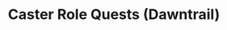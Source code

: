 ---
layout: quest-table
expansion: Role Quests
title: Caster Role Quests (Dawntrail)
permalink: /quests/role/dawntrail/caster
links:
  previous: /quests/role/endwalker/caster
quests:
  - name: Uncouth Customers
    level: 90
    rowId: 70353
    questId: KinGba001_04817
    genre: Role Quests (Dawntrail)
    icon: '71140'
    issuer:
      location: Tuliyollal
      coords: (12.4, 14.5)
      name: Br'uk Evu
    steps:
      - location: Tuliyollal
        coords: (12.7, 14.8)
        name: Take a seat at the indicated table.
      - location: Tuliyollal
        coords: (12.3, 14.6)
        name: Speak with Rral Majun.
    requires:
      - name: The Feat of Pots
        level: 92
        rowId: 70418
        questId: KinGmb103_04882
        genre: Dawntrail
        icon: '71000'
    partQuestNo: 1
  - name: Power Forgotten
    level: 90
    rowId: 70378
    questId: KinGba501_04842
    genre: Magical Ranged DPS Role Quests (Dawntrail)
    icon: '71140'
    issuer:
      location: Tuliyollal
      coords: (12.8, 14.8)
      name: Tsuuhe
    steps:
      - location: Radz-at-Han
        coords: (10.9, 10.1)
        name: "Search for Tepeke in Radz\u2013at\u2013Han."
      - location: Thavnair
        coords: (24.6, 33.8)
        name: Speak with Tepeke in Yedlihmad.
      - location: Thavnair
        coords: (22.4, 19.8)
        name: Search for the Radiant at the designated location.
      - location: Thavnair
        coords: (25.7, 34.0)
        name: Speak with Tepeke.
    partQuestNo: 2
  - name: A Brand of Justice
    level: 92
    rowId: 70379
    questId: KinGba511_04843
    genre: Magical Ranged DPS Role Quests (Dawntrail)
    icon: '71140'
    issuer:
      location: Thavnair
      coords: (25.7, 34.0)
      name: Tepeke
    steps:
      - location: Radz-at-Han
        coords: (12.3, 10.1)
        name: "Speak with Tepeke in Radz\u2013at\u2013Han."
      - location: Radz-at-Han
        coords: (7.5, 9.0)
        name: Speak with the preoccupied Radiant.
      - location: Radz-at-Han
        coords: (12.3, 10.1)
        name: Speak with Tepeke.
      - location: Thavnair
        coords: (14.7, 18.1)
        name: Speak with Tepeke at the Perfumed Rise.
      - location: Thavnair
        coords: (12.3, 8.3)
        name: Search for the Auri girl.
      - location: Thavnair
        coords: (13.1, 7.2)
        name: Aid the Auri girl.
      - location: Thavnair
        coords: (25.7, 34.0)
        name: Speak with Tepeke.
    partQuestNo: 3
  - name: The Seeds of Popularity
    level: 94
    rowId: 70380
    questId: KinGba521_04844
    genre: Magical Ranged DPS Role Quests (Dawntrail)
    icon: '71140'
    issuer:
      location: Thavnair
      coords: (25.7, 34.0)
      name: Tepeke
    steps:
      - location: Thavnair
        coords: (19.1, 10.3)
        name: Speak with Tepeke near the Giantsgall Grounds.
      - location: Thavnair
        coords: (23.0, 10.5)
        name: Use the sturdy rope to capture a weakened seedkin.
      - location: Thavnair
        coords: (19.1, 10.3)
        name: Show the captured morbol seedling to Tepeke.
      - location: Thavnair
        coords: (11.3, 23.4)
        name: Deliver the captured morbol seedling to the alchemist.
      - location: Thavnair
        coords: (25.4, 32.0)
        name: Gather information in Yedlihmad.
      - location: Thavnair
        coords: (25.7, 34.0)
        name: Speak with Tepeke.
    partQuestNo: 4
  - name: Floundering Fame
    level: 96
    rowId: 70381
    questId: KinGba531_04845
    genre: Magical Ranged DPS Role Quests (Dawntrail)
    icon: '71140'
    issuer:
      location: Thavnair
      coords: (25.7, 34.0)
      name: Tepeke
    steps:
      - location: Radz-at-Han
        coords: (7.5, 12.3)
        name: "Gather information from the youths in Radz\u2013at\u2013Han."
      - location: Radz-at-Han
        coords: (11.0, 7.1)
        name: Speak with Zasshal.
      - location: Radz-at-Han
        coords: (11.4, 9.1)
        name: Speak with Tepeke.
      - location: Thavnair
        coords: (28.8, 17.1)
        name: Speak with Tepeke at Palaka's Stand.
      - location: Thavnair
        coords: (28.7, 16.6)
        name: Stand watch at the designated location.
      - location: Thavnair
        coords: (26.3, 21.7)
        name: Wait at the designated location, then follow the furtive youth without
          being seen.
      - location: Thavnair
        coords: (26.2, 22.9)
        name: Speak with Tepeke.
      - location: Thavnair
        coords: (25.7, 34.0)
        name: Speak with Tepeke in Yedlihmad.
    partQuestNo: 5
  - name: Behind the Helm
    level: 98
    rowId: 70382
    questId: KinGba541_04846
    genre: Magical Ranged DPS Role Quests (Dawntrail)
    icon: '71140'
    issuer:
      location: Thavnair
      coords: (25.7, 34.0)
      name: Tepeke
    steps:
      - location: Tuliyollal
        coords: (12.8, 14.8)
        name: Speak with Tsuuhe in Tuliyollal.
      - location: Shaaloani
        coords: (30.5, 19.0)
        name: Search for Nettse on the Pyariyoanaan Plain.
      - location: Shaaloani
        coords: (30.3, 19.3)
        name: Aid Nettse.
      - location: Radz-at-Han
        coords: (12.3, 10.1)
        name: "Speak with Tepeke at Radz\u2013at\u2013Han."
      - location: Radz-at-Han
        coords: (10.1, 14.2)
        name: Speak with Virazahn's father.
      - location: Thavnair
        coords: (25.7, 34.0)
        name: Speak with Tepeke at Yedlihmad.
    partQuestNo: 6
  - name: Heroes and Pretenders
    level: 100
    rowId: 70383
    questId: KinGba551_04847
    genre: Magical Ranged DPS Role Quests (Dawntrail)
    icon: '71140'
    issuer:
      location: Thavnair
      coords: (25.7, 34.0)
      name: Tepeke
    steps:
      - location: Thavnair
        coords: (19.9, 7.2)
        name: Speak with Tepeke at the Giantsgall Grounds.
      - location: Thavnair
        coords: (19.9, 7.2)
        name: Speak with Tepeke at the Giantsgall Grounds.
      - location: Thavnair
        coords: (19.9, 7.2)
        name: Speak with Tepeke.
      - location: Tuliyollal
        coords: (12.8, 14.8)
        name: Speak with Tsuuhe at Tuliyollal.
    soloDuty:
      levelSync: 100
      id: '5078'
    unlocks:
      - id: 3503
        name: Reach for the Apex
        type: achievement
    partQuestNo: 7


---